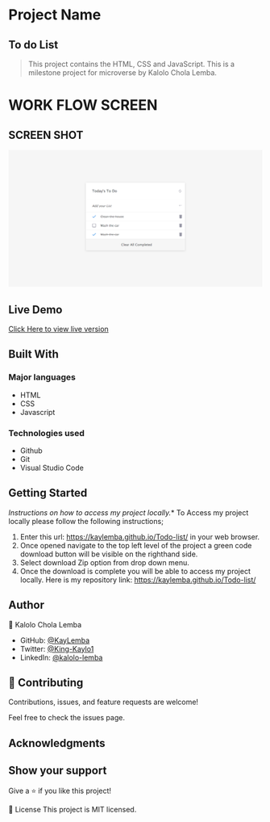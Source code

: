 # Project Name
## To do List

> This project contains the HTML, CSS and JavaScript. This is a milestone project for microverse by Kalolo Chola Lemba.

# WORK FLOW SCREEN 
## SCREEN SHOT
![screenshot](./interactive.png)
## Live Demo
[Click Here to view live version](https://kaylemba.github.io/Todo-list/)
## Built With
### Major languages
- HTML
- CSS
- Javascript

### Technologies used
- Github
- Git
- Visual Studio Code

## Getting Started
*Instructions on how to access my project locally.**
 To Access my project locally please follow the following instructions;
1. Enter this url: https://kaylemba.github.io/Todo-list/ in your web browser.
2. Once opened navigate to the top left level of the project a green code download button will be visible on the righthand side.
3. Select download Zip option from drop down menu.
4. Once the download is complete you will be able to access my project locally.
Here is my repository link: https://kaylemba.github.io/Todo-list/


## Author
👤 Kalolo Chola Lemba

- GitHub: [@KayLemba ](https://github.com/KayLemba)
- Twitter: [@King-Kaylo1 ](https://twitter.com/King_Kaylo1) 
- LinkedIn: [@kalolo-lemba](https://www.linkedin.com/in/https://www.linkedin.com/in/kalolo-lemba-41a8339a/-41a8339a/)

## 🤝 Contributing
Contributions, issues, and feature requests are welcome!

Feel free to check the issues page.

## Acknowledgments


## Show your support
Give a ⭐️ if you like this project!

📝 License
This project is MIT licensed.
